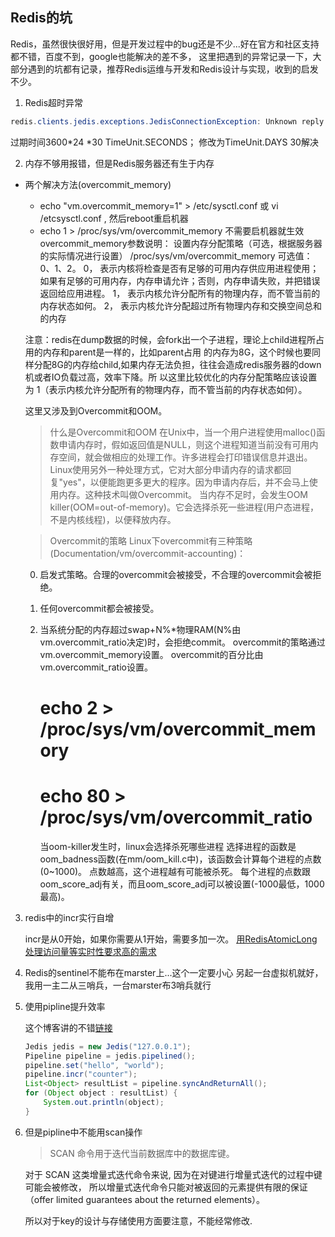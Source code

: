 
## Redis的坑
Redis，虽然很快很好用，但是开发过程中的bug还是不少...好在官方和社区支持都不错，百度不到，google也能解决的差不多，
这里把遇到的异常记录一下，大部分遇到的坑都有记录，推荐Redis运维与开发和Redis设计与实现，收到的启发不少。

1. Redis超时异常
```java
redis.clients.jedis.exceptions.JedisConnectionException: Unknown reply: 5
```
过期时间3600*24 *30  TimeUnit.SECONDS；
修改为TimeUnit.DAYS 30解决
[](https://blog.csdn.net/Rylan11/article/details/51911126?utm_source=itdadao&utm_medium=referral)
[](https://www.cnblogs.com/pier2/p/spring-data-redis-bug.html)

2. 内存不够用报错，但是Redis服务器还有生于内存

- 两个解决方法(overcommit_memory)

    - echo "vm.overcommit_memory=1" > /etc/sysctl.conf  或 vi /etcsysctl.conf , 然后reboot重启机器
    - echo 1 > /proc/sys/vm/overcommit_memory  不需要启机器就生效
overcommit_memory参数说明：
设置内存分配策略（可选，根据服务器的实际情况进行设置）
/proc/sys/vm/overcommit_memory
可选值：0、1、2。
0， 表示内核将检查是否有足够的可用内存供应用进程使用；如果有足够的可用内存，内存申请允许；否则，内存申请失败，并把错误返回给应用进程。
1， 表示内核允许分配所有的物理内存，而不管当前的内存状态如何。
2， 表示内核允许分配超过所有物理内存和交换空间总和的内存

    注意：redis在dump数据的时候，会fork出一个子进程，理论上child进程所占用的内存和parent是一样的，比如parent占用 的内存为8G，这个时候也要同样分配8G的内存给child,如果内存无法负担，往往会造成redis服务器的down机或者IO负载过高，效率下降。所 以这里比较优化的内存分配策略应该设置为 1（表示内核允许分配所有的物理内存，而不管当前的内存状态如何）。

    这里又涉及到Overcommit和OOM。

    > 什么是Overcommit和OOM
  在Unix中，当一个用户进程使用malloc()函数申请内存时，假如返回值是NULL，则这个进程知道当前没有可用内存空间，就会做相应的处理工作。许多进程会打印错误信息并退出。
  Linux使用另外一种处理方式，它对大部分申请内存的请求都回复"yes"，以便能跑更多更大的程序。因为申请内存后，并不会马上使用内存。这种技术叫做Overcommit。
  当内存不足时，会发生OOM killer(OOM=out-of-memory)。它会选择杀死一些进程(用户态进程，不是内核线程)，以便释放内存。

  > Overcommit的策略
    Linux下overcommit有三种策略(Documentation/vm/overcommit-accounting)：
    0. 启发式策略。合理的overcommit会被接受，不合理的overcommit会被拒绝。
    1. 任何overcommit都会被接受。
    2. 当系统分配的内存超过swap+N%*物理RAM(N%由vm.overcommit_ratio决定)时，会拒绝commit。
    overcommit的策略通过vm.overcommit_memory设置。
    overcommit的百分比由vm.overcommit_ratio设置。

        # echo 2 > /proc/sys/vm/overcommit_memory

        # echo 80 > /proc/sys/vm/overcommit_ratio

        当oom-killer发生时，linux会选择杀死哪些进程
  选择进程的函数是oom_badness函数(在mm/oom_kill.c中)，该函数会计算每个进程的点数(0~1000)。
  点数越高，这个进程越有可能被杀死。
  每个进程的点数跟oom_score_adj有关，而且oom_score_adj可以被设置(-1000最低，1000最高)。

3. redis中的incr实行自增

   incr是从0开始，如果你需要从1开始，需要多加一次。
   [用RedisAtomicLong处理访问量等实时性要求高的需求](https://blog.csdn.net/qq_35264464/article/details/79490664)

4. Redis的sentinel不能布在marster上...这个一定要小心
    另起一台虚拟机就好，我用一主二从三哨兵，一台marster布3哨兵就行

5. 使用pipline提升效率

    这个博客讲的不错[链接](https://blog.csdn.net/babylove_BaLe/article/details/76258904)
    ```java
    Jedis jedis = new Jedis("127.0.0.1");
    Pipeline pipeline = jedis.pipelined();
    pipeline.set("hello", "world");
    pipeline.incr("counter");
    List<Object> resultList = pipeline.syncAndReturnAll();
    for (Object object : resultList) {
        System.out.println(object);
    }
    ```

6.  但是pipline中不能用scan操作
    > SCAN 命令用于迭代当前数据库中的数据库键。

    对于 SCAN 这类增量式迭代命令来说,
    因为在对键进行增量式迭代的过程中键可能会被修改，
    所以增量式迭代命令只能对被返回的元素提供有限的保证
    （offer limited guarantees about the returned elements）。

    所以对于key的设计与存储使用方面要注意，不能经常修改.
